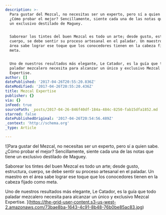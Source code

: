```yaml
---
description: >-
  Para gustar del Mezcal, no necesitas ser un experto, pero sí a quien sabe.
  ¿Cómo probar el mejor? Sencillamente, siente cada una de las notas que tiene
  un exclusivo destilado de Maguey. 


  Saborear los tintes del buen Mezcal es todo un arte; desde gusto, estructura,
  cuerpo, se debe sentir su proceso artesanal en el paladar. Un maestro en el
  área sabe lograr ese toque que los conocedores tienen en la cabeza fijado como
  meta. 


  Uno de nuestros resultados más elegante, Le Catador, es la guía que todo
  paladar mezcalero necesita para alcanzar un único y exclusivo Mezcal
  Expertise. 
author: []
datePublished: '2017-04-26T20:55:20.836Z'
dateModified: '2017-04-26T20:55:20.436Z'
title: Mezcal Expertise
publisher: {}
via: {}
inFeed: true
sourcePath: _posts/2017-04-26-846f40df-184a-484c-8250-fab15dfa1852.md
starred: false
datePublishedOriginal: '2017-04-26T20:54:56.489Z'
_context: 'http://schema.org'
_type: Article

---
```

![Para gustar del Mezcal, no necesitas ser un experto, pero sí a quien sabe. ¿Cómo probar el mejor? Sencillamente, siente cada una de las notas que tiene un exclusivo destilado de Maguey. 

Saborear los tintes del buen Mezcal es todo un arte; desde gusto, estructura, cuerpo, se debe sentir su proceso artesanal en el paladar. Un maestro en el área sabe lograr ese toque que los conocedores tienen en la cabeza fijado como meta. 

Uno de nuestros resultados más elegante, Le Catador, es la guía que todo paladar mezcalero necesita para alcanzar un único y exclusivo Mezcal Expertise. ](https://the-grid-user-content.s3-us-west-2.amazonaws.com/73bae8ba-1643-4c91-8b48-76b0be85ac83.jpg)